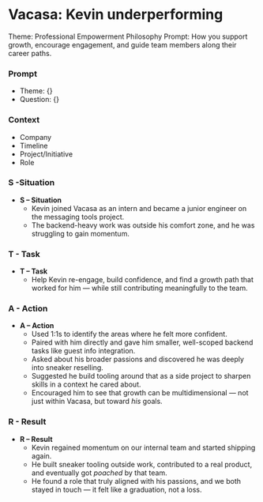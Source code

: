 # Vacasa: Kevin underperforming

Theme: Professional Empowerment Philosophy
Prompt: How you support growth, encourage engagement, and guide team members along their career paths.

### Prompt

- Theme: {}
- Question: {}

### Context

- Company
- Timeline
- Project/Initiative
- Role

### S -Situation

- **S – Situation**
    - Kevin joined Vacasa as an intern and became a junior engineer on the messaging tools project.
    - The backend-heavy work was outside his comfort zone, and he was struggling to gain momentum.

### T - Task

- **T – Task**
    - Help Kevin re-engage, build confidence, and find a growth path that worked for him — while still contributing meaningfully to the team.

### A - Action

- **A – Action**
    - Used 1:1s to identify the areas where he felt more confident.
    - Paired with him directly and gave him smaller, well-scoped backend tasks like guest info integration.
    - Asked about his broader passions and discovered he was deeply into sneaker reselling.
    - Suggested he build tooling around that as a side project to sharpen skills in a context he cared about.
    - Encouraged him to see that growth can be multidimensional — not just within Vacasa, but toward *his* goals.

### R - Result

- **R – Result**
    - Kevin regained momentum on our internal team and started shipping again.
    - He built sneaker tooling outside work, contributed to a real product, and eventually got *poached* by that team.
    - He found a role that truly aligned with his passions, and we both stayed in touch — it felt like a graduation, not a loss.